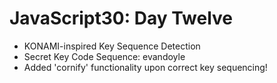# JavaScript30: Day Twelve 
- KONAMI-inspired Key Sequence Detection
- Secret Key Code Sequence: evandoyle
- Added 'cornify' functionality upon correct key sequencing!
